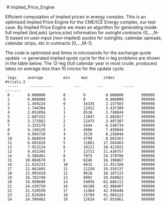 `# Implied_Price_Engine

Efficient computation of implied prices in energy complex. This is an
optimized Implied Price Engine for the CME/ICE Energy complex, our
test case. By Implied Price Engine we mean an algorithm for generating
inside full implied {bid,ask} {price,size} information for outright
contracts {0,...,N-1} based on user-input (non-implied) quotes for
outrights, calendar spreads, calendar strips, etc in contracts
{0,...,M-1}. 

The code is optimized and times in microsends for the exchange quote update --> generated implied quote cycle for the n-leg problems are shown in the table below. The 12-leg (full calendar year in most crude, produces) takes on average less than 10 micros for the update cycle.

```
 legs     average         min     max       stdev              #trials-2
 -----     ----------          ---       ---         -----                -------
 0        0.000000        0        0         0.000000        999998
 1        0.000000        0        0         0.000000        999998
 2        1.450224        0        16335     2.157503        999998
 3        1.744384        1        12412     3.437309        999998
 4        2.052856        1        8510      3.748844        999998
 5        2.687152        2        11847     3.882017        999998
 6        3.173562        2        12475     3.407387        999998
 7        3.325170        2        3444      6.540734        999998
 8        4.148126        3        4086      7.450844        999998
 9        4.994720        4        3519      8.256040        999998
 10       5.668034        4        4799      8.603363        999998
 11       6.691828        5        11881    17.564463        999998
 12       7.913124        6        10121    10.412915        999998
 13       9.453345        7        13721    21.430757        999998
 14       9.586401        8        7875     24.379706        999998
 15      10.084670        8        8246     16.196867        999998
 16      11.625233        10       4032     12.451166        999998
 17      12.661665        11       12258    19.556137        999998
 18      13.993410        12       9616     18.107115        999998
 19      16.782749        13       9092     29.949022        999998
 20      19.950690        14       59956    62.886111        999998
 21      24.439750        16       66186    43.988407        999998
 22      21.510550        17       11464    42.936446        999998
 23      22.624264        18       15784    41.984122        999998
 24      24.506462        19       12628    47.052661        999998
```

